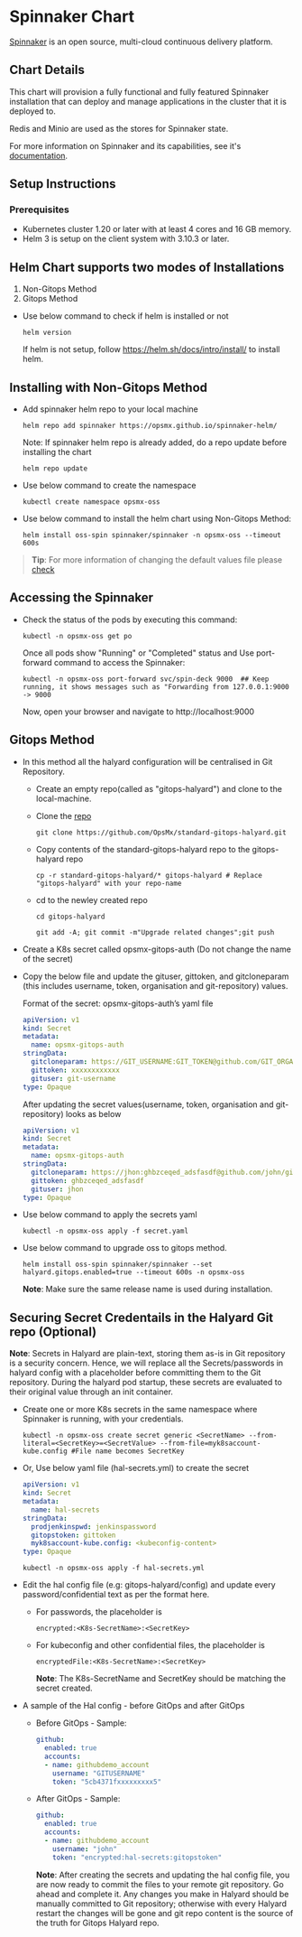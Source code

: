 # Spinnaker Chart

[Spinnaker](http://spinnaker.io/) is an open source, multi-cloud continuous delivery platform.

## Chart Details
This chart will provision a fully functional and fully featured Spinnaker installation
that can deploy and manage applications in the cluster that it is deployed to.

Redis and Minio are used as the stores for Spinnaker state.

For more information on Spinnaker and its capabilities, see it's [documentation](http://www.spinnaker.io/docs).

## Setup Instructions

### Prerequisites

- Kubernetes cluster 1.20 or later with at least 4 cores and 16 GB memory.
- Helm 3 is setup on the client system with 3.10.3 or later.

## Helm Chart supports two modes of Installations

1. Non-Gitops Method
2. Gitops Method

- Use below command to check if helm is installed or not
        
   ```console
   helm version
   ```
  If helm is not setup, follow <https://helm.sh/docs/intro/install/> to install helm.

## Installing with Non-Gitops Method

- Add spinnaker helm repo to your local machine

   ```console
   helm repo add spinnaker https://opsmx.github.io/spinnaker-helm/
   ```

  Note: If spinnaker helm repo is already added, do a repo update before installing the chart

   ```console
   helm repo update
   ```
- Use below command to create the namespace

   ```console
   kubectl create namespace opsmx-oss
   ```

- Use below command to install the helm chart using Non-Gitops Method:

  ```console
  helm install oss-spin spinnaker/spinnaker -n opsmx-oss --timeout 600s
  ```
> **Tip**: For more information of changing the default values file please [check](charts/spinnaker/additionalinfo.md)
  
## Accessing the Spinnaker

- Check the status of the pods by executing this command:

  ```console
  kubectl -n opsmx-oss get po
  ```

  Once all pods show "Running" or "Completed" status and Use port-forward command to access the Spinnaker:

  ```console
  kubectl -n opsmx-oss port-forward svc/spin-deck 9000  ## Keep running, it shows messages such as "Forwarding from 127.0.0.1:9000 -> 9000
  ```

  Now, open your browser and navigate to http://localhost:9000

## Gitops Method

- In this method all the halyard configuration will be centralised in Git Repository.
 
  -  Create an empty repo(called as "gitops-halyard") and clone to the local-machine.
     
  -  Clone the [repo](https://github.com/OpsMx/standard-gitops-halyard.git)

     ```console
     git clone https://github.com/OpsMx/standard-gitops-halyard.git
     ```

  -  Copy contents of the standard-gitops-halyard repo to the gitops-halyard repo

     ```console
     cp -r standard-gitops-halyard/* gitops-halyard # Replace "gitops-halyard" with your repo-name
     ```
  - cd to the newley created repo 
    
    ```console
    cd gitops-halyard
    ```

     ```console
     git add -A; git commit -m"Upgrade related changes";git push
     ```

- Create a K8s secret called opsmx-gitops-auth (Do not change the name of the secret)

- Copy the below file and update the gituser, gittoken, and gitcloneparam (this includes username, token, organisation and git-repository) values.

  Format of the secret: opsmx-gitops-auth’s yaml file

  ```yaml
  apiVersion: v1
  kind: Secret
  metadata:
    name: opsmx-gitops-auth
  stringData:
    gitcloneparam: https://GIT_USERNAME:GIT_TOKEN@github.com/GIT_ORGANISATON/GIT_REPOSITORY.git
    gittoken: xxxxxxxxxxxx
    gituser: git-username
  type: Opaque
   ```

  After updating the secret values(username, token, organisation and git-repository) looks as below

  ```yaml
  apiVersion: v1
  kind: Secret
  metadata:
    name: opsmx-gitops-auth
  stringData:
    gitcloneparam: https://jhon:ghbzceqed_adsfasdf@github.com/john/gitops-halyard.git
    gittoken: ghbzceqed_adsfasdf
    gituser: jhon
  type: Opaque
   ```

- Use below command to apply the secrets yaml
  
  ```console
  kubectl -n opsmx-oss apply -f secret.yaml
  ```

- Use below command to upgrade oss to gitops method.

  ```console
  helm install oss-spin spinnaker/spinnaker --set halyard.gitops.enabled=true --timeout 600s -n opsmx-oss
  ```

  **Note**: Make sure the same release name is used during installation.

## Securing Secret Credentails in the Halyard Git repo (Optional)

**Note**: Secrets in Halyard are plain-text, storing them as-is in Git repository is a security concern. Hence, we will replace all the Secrets/passwords in halyard config with a placeholder before committing them to the Git repository. During the halyard pod startup, these secrets are evaluated to their original value through an init container.

- Create one or more K8s secrets in the same namespace where Spinnaker is running, with your credentials.

  ```console
  kubectl -n opsmx-oss create secret generic <SecretName> --from-literal=<SecretKey>=<SecretValue> --from-file=myk8saccount-kube.config #File name becomes SecretKey
   ```

- Or, Use below yaml file (hal-secrets.yml) to create the secret
          
  ```yaml
  apiVersion: v1
  kind: Secret
  metadata:
    name: hal-secrets
  stringData:
    prodjenkinspwd: jenkinspassword
    gitopstoken: gittoken
    myk8saccount-kube.config: <kubeconfig-content>
  type: Opaque
  ```

  ```console
  kubectl -n opsmx-oss apply -f hal-secrets.yml
  ```

- Edit the hal config file (e.g: gitops-halyard/config) and update every password/confidential text as per the format here.

  - For passwords, the placeholder is

    ```console
    encrypted:<K8s-SecretName>:<SecretKey>
    ```

  - For kubeconfig and other confidential files, the placeholder is

    ```console
    encryptedFile:<K8s-SecretName>:<SecretKey>
    ```

    **Note**: The K8s-SecretName and SecretKey should be matching the secret created.

- A sample of the Hal config - before GitOps and after GitOps

  - Before GitOps - Sample:

    ```yaml
    github:
      enabled: true
      accounts: 
      - name: githubdemo_account
        username: "GITUSERNAME"
        token: "5cb4371fxxxxxxxxx5"
    ```

  - After GitOps - Sample:

    ```yaml
    github:
      enabled: true
      accounts: 
      - name: githubdemo_account
        username: "john"
        token: "encrypted:hal-secrets:gitopstoken"
    ```

    **Note**: After creating the secrets and updating the hal config file, you are now ready to commit the files to your remote git repository. Go ahead and complete it. Any changes you make in Halyard should be manually committed to Git repository; otherwise with every Halyard restart the changes will be gone and git repo content is the source of the truth for Gitops Halyard repo.
